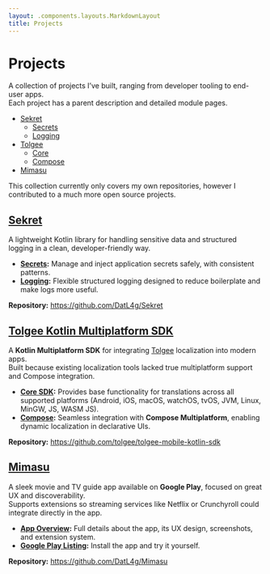 ```yaml
---
layout: .components.layouts.MarkdownLayout
title: Projects
---
```


# Projects

A collection of projects I’ve built, ranging from developer tooling to end-user apps.  
Each project has a parent description and detailed module pages.

- [Sekret](#sekret)
  - [Secrets](projects/sekret/Secrets.md)
  - [Logging](projects/sekret/Logging.md)
- [Tolgee](#tolgee-kotlin-multiplatform-sdk)
  - [Core](projects/tolgee/Core.md)
  - [Compose](projects/tolgee/Compose.md)
- [Mimasu](#mimasu)

This collection currently only covers my own repositories, however I contributed to a much more open source projects.

## [Sekret](projects/Sekret.md)

A lightweight Kotlin library for handling sensitive data and structured logging in a clean, developer-friendly way.

- **[Secrets](projects/sekret/Secrets.md):** Manage and inject application secrets safely, with consistent patterns.
- **[Logging](projects/sekret/Logging.md):** Flexible structured logging designed to reduce boilerplate and make logs more useful.

**Repository:** https://github.com/DatL4g/Sekret

## [Tolgee Kotlin Multiplatform SDK](projects/Tolgee.md)

A **Kotlin Multiplatform SDK** for integrating [Tolgee](https://tolgee.io/) localization into modern apps.  
Built because existing localization tools lacked true multiplatform support and Compose integration.

- **[Core SDK](projects/tolgee/Core.md):** Provides base functionality for translations across all supported platforms (Android, iOS, macOS, watchOS, tvOS, JVM, Linux, MinGW, JS, WASM JS).
- **[Compose](projects/tolgee/Compose.md):** Seamless integration with **Compose Multiplatform**, enabling dynamic localization in declarative UIs.

**Repository:** https://github.com/tolgee/tolgee-mobile-kotlin-sdk

## [Mimasu](projects/Mimasu.md)

A sleek movie and TV guide app available on **Google Play**, focused on great UX and discoverability.  
Supports extensions so streaming services like Netflix or Crunchyroll could integrate directly in the app.

- **[App Overview](projects/Mimasu.md):** Full details about the app, its UX design, screenshots, and extension system.
- **[Google Play Listing](https://play.google.com/store/apps/details?id=dev.datlag.mimasu):** Install the app and try it yourself.

**Repository:** https://github.com/DatL4g/Mimasu